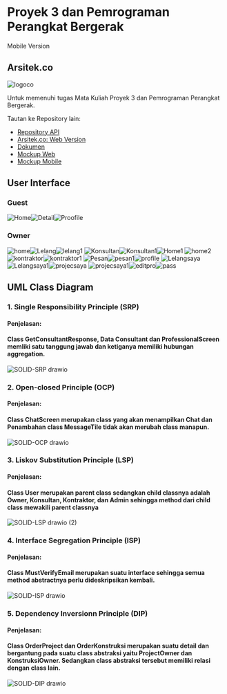 # Proyek 3 dan Pemrograman Perangkat Bergerak

Mobile Version

## Arsitek.co
![logoco](https://user-images.githubusercontent.com/79303700/161211240-43b0031d-2c47-4055-977c-213192e6236c.png)

Untuk memenuhi tugas Mata Kuliah Proyek 3 dan Pemrograman Perangkat Bergerak.

Tautan ke Repository lain:

- [Repository API](https://github.com/Eko748/ArchitectApp-Web/tree/main/app/Http/Controllers/API)
- [Arsitek.co: Web Version](https://github.com/Eko748/ArchitectApp-Web)
- [Dokumen](https://github.com/Eko748/Dokumentasi)
- [Mockup Web](https://www.figma.com/file/Uvb7jXpQH1BoT2ULGVDv4n/Web?node-id=0%3A1)
- [Mockup Mobile](https://www.figma.com/file/m1ePrrwEZ1gz57B4FkQBfE/mobile?node-id=0%3A1)


## User Interface
### Guest
![Home](https://user-images.githubusercontent.com/79303700/175541068-1930c0e7-b03f-42c5-ab94-32a77aa8e97b.png)![Detail](https://user-images.githubusercontent.com/79303700/175541140-9dd8f1c2-0d3d-4434-b653-c0be7bd04399.png)![Proofile](https://user-images.githubusercontent.com/79303700/175541151-b20c9068-06d2-4a3d-9fa0-c90ebf2bc2b3.png)

### Owner
![home](https://user-images.githubusercontent.com/79303700/175541361-c8ff0faa-fef5-4bfb-afc6-b323f2a21259.png)![Lelang](https://user-images.githubusercontent.com/79303700/175542977-d36edd91-c925-4385-8e22-0c3749bdc25f.png)![lelang1](https://user-images.githubusercontent.com/79303700/175541467-e9707395-d165-4234-89db-52cc8105503c.png)
![Konsultan](https://user-images.githubusercontent.com/79303700/175541688-3733034d-2c22-42a8-9f86-c7cb82b69d60.png)![Konsultan1](https://user-images.githubusercontent.com/79303700/175542746-f6a8b5da-f67f-4875-82de-5398c83788c5.png)![Home1](https://user-images.githubusercontent.com/79303700/175542663-c44e1e31-9f54-4648-be09-4e0fb2908654.png)
![home2](https://user-images.githubusercontent.com/79303700/175542802-6e7eb5fb-6db8-437b-a7fb-cf14a1355f6f.png)![kontraktor](https://user-images.githubusercontent.com/79303700/175542841-345eab12-7f58-45fa-9d56-5d94c3a2848c.png)![kontraktor1](https://user-images.githubusercontent.com/79303700/175542873-33f6bc57-acb3-4bdb-b953-619dc0734aa6.png)
![Pesan](https://user-images.githubusercontent.com/79303700/175543035-b6f41425-e987-4280-b238-5e3a6f96aa90.png)![pesan1](https://user-images.githubusercontent.com/79303700/175543074-17f2ea0b-c6c3-4ce1-8d20-a015740000fa.png)![profile](https://user-images.githubusercontent.com/79303700/175543096-9f70798f-f557-4f0c-beb1-fe9a336a2000.png)
![Lelangsaya](https://user-images.githubusercontent.com/79303700/175543133-4757c50d-4905-40ac-89ef-e36b5685393d.png)![Lelangsaya1](https://user-images.githubusercontent.com/79303700/175543166-a653c16c-bda8-4676-982b-5fdae27400ec.png)![projecsaya](https://user-images.githubusercontent.com/79303700/175543218-b0f82410-6f0f-4f8a-8c11-9f6d46044a53.png)
![projecsaya1](https://user-images.githubusercontent.com/79303700/175543235-3074c16d-7fb7-4444-808c-cdde020c5390.png)![editpro](https://user-images.githubusercontent.com/79303700/175543275-5916330d-4e0a-4051-bc31-015ba229c716.png)![pass](https://user-images.githubusercontent.com/79303700/175543310-b9183e49-08a0-4a50-96f0-b7c186f07f1d.png)


## UML Class Diagram
### 1. Single Responsibility Principle (SRP)
####    Penjelasan:
####    Class GetConsultantResponse, Data Consultant dan ProfessionalScreen memliki satu tanggung jawab dan ketiganya memiliki hubungan aggregation.

![SOLID-SRP drawio](https://user-images.githubusercontent.com/79303700/175523574-0e2366cb-16f5-4fcd-9b82-6db9b3583e66.png)

### 2. Open-closed Principle (OCP)
####    Penjelasan:
####    Class ChatScreen merupakan class yang akan menampilkan Chat dan Penambahan class MessageTile tidak akan merubah class manapun.

![SOLID-OCP drawio](https://user-images.githubusercontent.com/79303700/175523588-2ff3aae6-f38e-4b33-a1a3-e64b5d4bafa0.png)

### 3. Liskov Substitution Principle (LSP)
####    Penjelasan:
####    Class User merupakan parent class sedangkan child classnya adalah Owner, Konsultan, Kontraktor, dan Admin sehingga method dari child class mewakili parent classnya 

![SOLID-LSP drawio (2)](https://user-images.githubusercontent.com/79303700/175532897-63940ac0-2bd4-4c27-8ade-4331d74115c6.png)

### 4. Interface Segregation Principle (ISP)
####    Penjelasan:
####    Class MustVerifyEmail merupakan suatu interface sehingga semua method abstractnya perlu dideskripsikan kembali.

![SOLID-ISP drawio](https://user-images.githubusercontent.com/79303700/175523607-c8669e6c-1c0f-4e14-aab9-9767e5d7e0ff.png)

### 5. Dependency Inversionn Principle (DIP)
####    Penjelasan:
####    Class OrderProject dan OrderKonstruksi merupakan suatu detail dan bergantung pada suatu class abstraksi yaitu ProjectOwner dan KonstruksiOwner. Sedangkan class abstraksi tersebut memiliki relasi dengan class lain.
![SOLID-DIP drawio](https://user-images.githubusercontent.com/79303700/175523623-ec9cae79-2a2e-4811-8c3e-b72acf4fc2e4.png)
